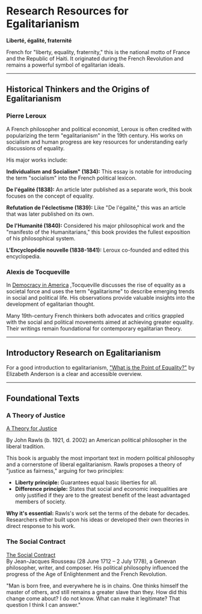 # Research Resources for Egalitarianism

**Liberté, égalité, fraternité**

French for "liberty, equality, fraternity," this is the national motto of France and the Republic of Haiti. It originated during the French Revolution and remains a powerful symbol of egalitarian ideals.

---

## Historical Thinkers and the Origins of Egalitarianism

### Pierre Leroux 
A French philosopher and political economist, Leroux is often credited with popularizing the term "egalitarianism" in the 19th century. His works on socialism and human progress are key resources for understanding early discussions of equality.

His major works include:

**​Individualism and Socialism" (1834):** 
This essay is notable for introducing the term "socialism" into the French political lexicon.

​**De l'égalité (1838):** 
An article later published as a separate work, this book focuses on the concept of equality.

**Refutation de l'éclectisme (1839):**
Like "De l'égalité," this was an article that was later published on its own.

​**De l'Humanité (1840):** Considered his major philosophical work and the "manifesto of the Humanitarians," this book provides the fullest exposition of his philosophical system.

​**L'Encyclopédie nouvelle (1838-1841):**
Leroux co-founded and edited this encyclopedia.

### Alexis de Tocqueville  
In [Democracy in America](https://www.amazon.nl/Democracy-America-Complete-Unabridged-Volumes/dp/0553214640/ref=mp_s_a_1_1?crid=2FC3TFIA5HEQV&dib=eyJ2IjoiMSJ9.GEWiUnX1BTMj77gRjWXr0OnpgvtL-6QYVVrm4Wn8NGJbklfMk28XoxUry04qcxOufwuPMagmfTZvQIASVH8fIybQZ0KTxqO7-ucp-Jb88QS-JLNYr85i8umFmwu3BeJJ7CRFywPBZkNKL027xCZbC7pwkrk_AinUD6ZzZmTJ85Ic48Rd_pgFVGReYjuUjHXTxEYkGUtoUBpw0HI37JhKkg.DvYj5wZ5jSceOqHJuwTUSLl6pRNAR1RuywSRIQSt9xU&dib_tag=se&keywords=democracy+in+america&qid=1755947444&sprefix=Democracy+in+Smerica%2Caps%2C127&sr=8-1) ,Tocqueville discusses the rise of equality as a societal force and uses the term "égalitarisme" to describe emerging trends in social and political life. His observations provide valuable insights into the development of egalitarian thought.

Many 19th-century French thinkers both advocates and critics grappled with the social and political movements aimed at achieving greater equality. Their writings remain foundational for contemporary egalitarian theory.

---

## Introductory Research on Egalitarianism 

For a good introduction to egalitarianism, ["What is the Point of Equality?"](Resources/Whats_the_Point_of_Equality_Elizabeth_Anderson.pdf) by Elizabeth Anderson is a clear and accessible overview.

---

## Foundational Texts

### A Theory of Justice  
[A Theory for Justice](https://books.google.nl/books/about/A_Theory_of_Justice.html?id=kvpby7HtAe0C&redir_esc=y](https://books.google.nl/books/about/A_Theory_of_Justice.html?id=kvpby7HtAe0C&redir_esc=y)&hl=en) 

By John Rawls
(b. 1921, d. 2002) an American political philosopher in the liberal tradition. 

This book is arguably the most important text in modern political philosophy and a cornerstone of liberal egalitarianism. Rawls proposes a theory of "justice as fairness," arguing for two principles:

- **Liberty principle:** Guarantees equal basic liberties for all.
- **Difference principle:** States that social and economic inequalities are only justified if they are to the greatest benefit of the least advantaged members of society.

**Why it's essential:** Rawls's work set the terms of the debate for decades. Researchers either built upon his ideas or developed their own theories in direct response to his work.

### The Social Contract

[The Social Contract](https://oll.libertyfund.org/titles/cole-the-social-contract-and-discourses?hl=en-GB)  
By Jean-Jacques Rousseau (28 June 1712 – 2 July 1778), a Genevan philosopher, writer, and composer. His political philosophy influenced the progress of the Age of Enlightenment and the French Revolution.  

"Man is born free, and everywhere he is in chains. One thinks himself the master of others, and still remains a greater slave than they. How did this change come about? I do not know. What can make it legitimate? That question I think I can answer."
